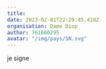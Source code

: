 ```yaml
---
title: 
date: 2023-02-01T22:29:45.418Z
organisation: Dame Diop
author: 761660295
avatar: "/img/pays/SN.svg"
---
```


je signe 
